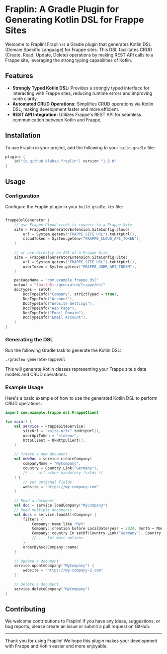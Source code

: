 # Fraplin: A Gradle Plugin for Generating Kotlin DSL for Frappe Sites

Welcome to Fraplin! Fraplin is a Gradle plugin that generates Kotlin DSL (Domain Specific Language) for Frappe sites. This DSL facilitates CRUD (Create, Read, Update, Delete) operations by making REST API calls to a Frappe site, leveraging the strong typing capabilities of Kotlin.

## Features

- **Strongly Typed Kotlin DSL:** Provides a strongly typed interface for interacting with Frappe sites, reducing runtime errors and improving code clarity.
- **Automated CRUD Operations:** Simplifies CRUD operations via Kotlin DSL, making development faster and more efficient.
- **REST API Integration:** Utilizes Frappe's REST API for seamless communication between Kotlin and Frappe.

## Installation

To use Fraplin in your project, add the following to your `build.gradle` file:

```kotlin
plugins {
    id("io.github.klahap.fraplin") version "1.0.0"
}
```

## Usage

### Configuration

Configure the Fraplin plugin in your `build.gradle.kts` file:

```kotlin

frappeDslGenerator {
    // use Frappe Cloud creds to connect to a Frappe Site
    site = FrappeDslGeneratorExtension.SiteConfig.Cloud(
        url = System.getenv("FRAPPE_SITE_URL").toHttpUrl(),
        cloudToken = System.getenv("FRAPPE_CLOUD_API_TOKEN"),
    )
    
    // or use directly an API of a Frappe Site
    site = FrappeDslGeneratorExtension.SiteConfig.Site(
        url = System.getenv("FRAPPE_SITE_URL").toHttpUrl(),
        userToken = System.getenv("FRAPPE_USER_API_TOKEN"),
    )

    packageName = "com.example.frappe.dsl"
    output = "$buildDir/generated/frappe/dsl"
    docTypes = setOf(
        DocTypeInfo("Company", strictTyped = true),
        DocTypeInfo("Account"),
        DocTypeInfo("Website Settings"),
        DocTypeInfo("Web Page"),
        DocTypeInfo("Email Domain"),
        DocTypeInfo("Email Account"),
    )
}
```

### Generating the DSL

Run the following Gradle task to generate the Kotlin DSL:

```bash
./gradlew generateFrappeDsl
```

This will generate Kotlin classes representing your Frappe site's data models and CRUD operations.

### Example Usage

Here's a basic example of how to use the generated Kotlin DSL to perform CRUD operations:

```kotlin
import com.example.frappe.dsl.FrappeClient

fun main() {
    val service = FrappeSiteService(
        siteUrl = "<site-url>".toHttpUrl(),
        userApiToken = "<token>",
        httpClient = OkHttpClient(),
    )
    
    // Create a new document
    val newDoc = service.createCompany(
        companyName = "MyCompany",
        country = Country.Link("Germany"),
        /* ... all other mandatory fields */
    ) {
        // set optional fields 
        website = "https://my-company.com"
    }
    
    // Read a document
    val doc = service.loadCompany("MyCompany")
    // Read multiple documents
    val docs = service.loadAll<Company> {
        filters {
            Company::name like "My%"
            Company::creation before LocalDate(year = 2024, month = Month.JUNE, dayOfMonth = 5).atTime(hour = 0, minute = 0)
            Company::country In setOf(Country.Link("Germany"), Country.Link("Switzerland"))
            // ... lot more options
        }
        orderByAsc(Company::name)
    }
    
    // Update a document
    service.updateCompany("MyCompany") {
        website = "https://my-company-2.com"
    }
    
    // Delete a document
    service.deleteCompany("MyCompany")
}
```

## Contributing

We welcome contributions to Fraplin! If you have any ideas, suggestions, or bug reports, please create an issue or submit a pull request on GitHub.

---

Thank you for using Fraplin! We hope this plugin makes your development with Frappe and Kotlin easier and more enjoyable.